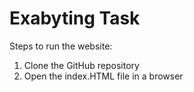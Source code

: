 # Exabyting Task

Steps to run the website:
1. Clone the GitHub repository
2. Open the index.HTML file in a browser
 
